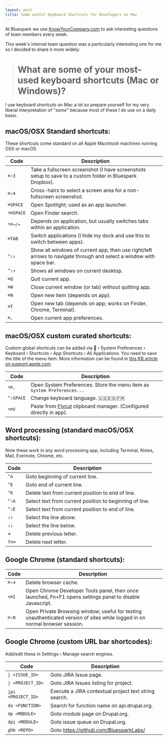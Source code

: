```yaml
---
layout: post
title: Some useful Keyboard Shortcuts for Developers on Mac
---
```


At Bluespark we use [KnowYourCompany.com](https://knowyourcompany.com) to ask interesting questions of team members every week.

This week's internal team question was a particularly interesting one for me so I decided to share it more widely:

> # What are some of your most-used keyboard shortcuts (Mac or Windows)?    

I use keyboard shortcuts on Mac a lot so prepare yourself for my very liberal
interpretation of "*some*" because most of these I do use on a daily basis.

## macOS/OSX Standard shortcuts:

These shortcuts come standard on all Apple Macintosh machines running OSX or macOS.

Code | Description
----- | -----
`⌘⇧3` | Take a fullscreen screenshot (I have screenshots setup to save to a custom folder in Bluespark Dropbox). 
`⌘⇧4` | Cross-hairs to select a screen area for a non-fullscreen screenshot. 
`⌘SPACE` | Open Spotlight; used as an app launcher. 
`⌥⌘SPACE` | Open Finder search. 
`⌥⌘→/←` | Depends on application, but usually switches tabs within an application. 
`⌘TAB` | Switch applications (I hide my dock and use this to switch between apps). 
`^⇧↓` | Show all windows of current app, then use right/left arrows to navigate through and select a window with space bar. 
`^⇧↑` | Shows all windows on current desktop. 
`⌘Q` | Quit current app. 
`⌘W` | Close current window (or tab) without quitting app. 
`⌘N` | Open new item (depends on app). 
`⌘T` | Open new tab (depends on app; works on Finder, Chrome, Terminal). 
`⌘,` | Open current app preferences.

## macOS/OSX custom curated shortcuts:

Custom global shortcuts can be added via  › System Preferences › Keyboard › Shortcuts ›
App Shortcuts › All Applications.  You need to save the title of the menu item. More information
can be found in [this KB article on support.apple.com](https://support.apple.com/kb/PH25372).

Code | Description
----- | -----
`⌥⌘,` | Open System Preferences. Store the menu item as `System Preferences...`
`^⇧SPACE` | Change keyboard language. 🇺🇸🇪🇸🇫🇷
`⌥⌘V` | Paste from [Flycut](https://itunes.apple.com/us/app/flycut-clipboard-manager/id442160987?mt=12) clipboard manager. (Configured directly in app).

## Word processing (standard macOS/OSX shortcuts): 

Note these work in any word processing app, including Terminal, Notes, Mail, Evernote, Chrome, etc. 

Code | Description
----- | -----
`^A` | Goto beginning of current line. 
`^E` | Goto end of current line. 
`^K` | Delete text from current position to end of line. 
`^⇧A` | Select text from current position to beginning of line. 
`^⇧E` | Select text from current position to end of line. 
`⇧↑` | Select the line above. 
`⇧↓` | Select the line below. 
`⌫` | Delete previous letter. 
`fn⌫` | Delete next letter.

## Google Chrome (standard shortcuts): 

Code | Description
----- | -----
`⌘⇧⌫` | Delete browser cache. 
`⌥⌘I` | Open Chrome Developer Tools panel, then once launched, Fn+F1 opens settings panel to disable Javascript.
`⌘⇧N` | Open Private Browsing window; useful for testing unauthenticated version of sites while logged in on normal browser session.

## Google Chrome (custom URL bar shortcodes):

Add/edit these in Settings › Manage search engines.

Code | Description
----- | -----
`j <ISSUE_ID>` | Goto JIRA Issue page. 
`j <PROJECT_ID>` | Goto JIRA Issues listing for project. 
`jpi <PROJECT_ID>` | <some string> Execute a JIRA contextual project text string search. 
`da <FUNCTION>` | Search for function name on api.drupal.org. 
`dp <MODULE>` | Goto module page on Drupal.org. 
`dpi <MODULE>` | Goto issue queue on Drupal.org. 
`ghb <REPO>` | Goto https://github.com/BluesparkLabs/<REPO>
